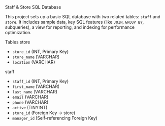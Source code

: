  Staff & Store SQL Database

This project sets up a basic SQL database with two related tables: `staff` and `store`. It includes sample data, key SQL features (like `JOIN`, `GROUP BY`, subqueries), a view for reporting, and indexing for performance optimization.

Tables
store
- `store_id` (INT, Primary Key)
- `store_name` (VARCHAR)
- `location` (VARCHAR)

staff
- `staff_id` (INT, Primary Key)
- `first_name` (VARCHAR)
- `last_name` (VARCHAR)
- `email` (VARCHAR)
- `phone` (VARCHAR)
- `active` (TINYINT)
- `store_id` (Foreign Key → store)
- `manager_id` (Self-referencing Foreign Key)


